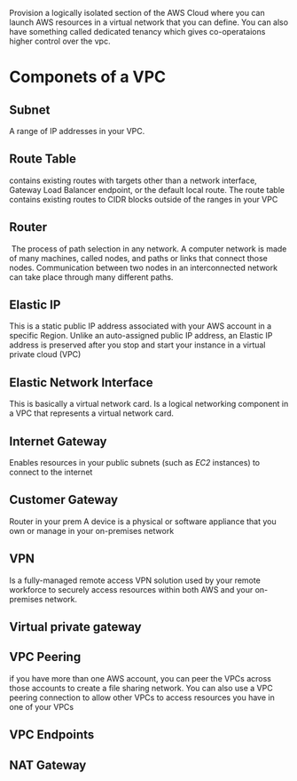 Provision a logically isolated section of the AWS Cloud where you can launch AWS resources in a virtual network that you can define.
You can also have something called dedicated tenancy which gives co-operataions higher control over the vpc.

# Componets of a VPC
## Subnet 
A range of IP addresses in your VPC.

## Route Table
contains existing routes with targets other than a network interface, Gateway Load Balancer endpoint, or the default local route. The route table contains existing routes to CIDR blocks outside of the ranges in your VPC

## Router
 The process of path selection in any network. A computer network is made of many machines, called nodes, and paths or links that connect those nodes. Communication between two nodes in an interconnected network can take place through many different paths.

## Elastic IP
This is a static public IP address associated with your AWS account in a specific Region. Unlike an auto-assigned public IP address, an Elastic IP address is preserved after you stop and start your instance in a virtual private cloud (VPC)

## Elastic Network Interface
This is basically a virtual network card.
Is a logical networking component in a VPC that represents a virtual network card.

## Internet Gateway
Enables resources in your public subnets (such as _EC2_ instances) to connect to the internet

## Customer Gateway 
Router in your prem
A device is a physical or software appliance that you own or manage in your on-premises network


## VPN 
Is a fully-managed remote access VPN solution used by your remote workforce to securely access resources within both AWS and your on-premises network.

## Virtual private gateway


## VPC Peering
if you have more than one AWS account, you can peer the VPCs across those accounts to create a file sharing network. You can also use a VPC peering connection to allow other VPCs to access resources you have in one of your VPCs


## VPC Endpoints

## NAT Gateway